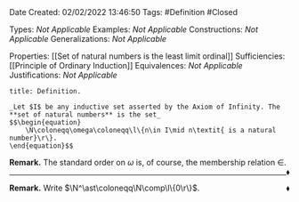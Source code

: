 <br />
<br />

Date Created: 02/02/2022 13:46:50
Tags: #Definition #Closed 

Types: _Not Applicable_
Examples: _Not Applicable_
Constructions: _Not Applicable_
Generalizations: _Not Applicable_

Properties: [[Set of natural numbers is the least limit ordinal]]
Sufficiencies: [[Principle of Ordinary Induction]]
Equivalences: _Not Applicable_
Justifications: _Not Applicable_

``` ad-Definition
title: Definition.

_Let $I$ be any inductive set asserted by the Axiom of Infinity. The **set of natural numbers** is the set_
$$\begin{equation}
    \N\coloneqq\omega\coloneqq\l\{n\in I\mid n\textit{ is a natural number}\r\}.
\end{equation}$$

```

**Remark.** The standard order on $\omega$ is, of course, the membership relation $\in$.<span style="float:right;">$\blacklozenge$</span>

---

**Remark.** Write $\N^\ast\coloneqq\N\comp\l\{0\r\}$.<span style="float:right;">$\blacklozenge$</span>
